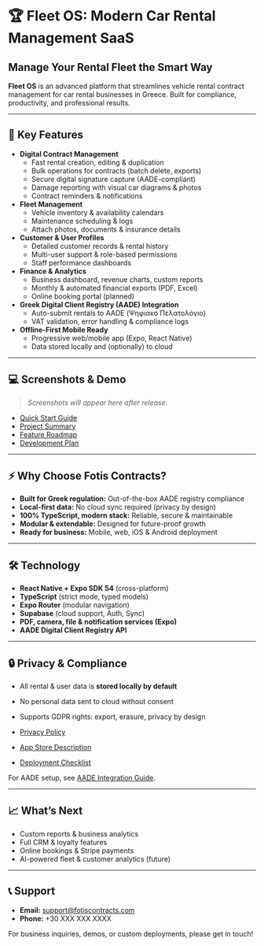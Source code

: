 # 🏆 Fleet OS: Modern Car Rental Management SaaS

## Manage Your Rental Fleet the Smart Way

**Fleet OS** is an advanced platform that streamlines vehicle rental contract management for car rental businesses in Greece. Built for compliance, productivity, and professional results.

---

## 🚀 Key Features
- **Digital Contract Management**
  - Fast rental creation, editing & duplication
  - Bulk operations for contracts (batch delete, exports)
  - Secure digital signature capture (AADE-compliant)
  - Damage reporting with visual car diagrams & photos
  - Contract reminders & notifications
- **Fleet Management**
  - Vehicle inventory & availability calendars
  - Maintenance scheduling & logs
  - Attach photos, documents & insurance details
- **Customer & User Profiles**
  - Detailed customer records & rental history
  - Multi-user support & role-based permissions
  - Staff performance dashboards
- **Finance & Analytics**
  - Business dashboard, revenue charts, custom reports
  - Monthly & automated financial exports (PDF, Excel)
  - Online booking portal (planned)
- **Greek Digital Client Registry (AADE) Integration**
  - Auto-submit rentals to AADE (Ψηφιακό Πελατολόγιο)
  - VAT validation, error handling & compliance logs
- **Offline-First Mobile Ready**
  - Progressive web/mobile app (Expo, React Native)
  - Data stored locally and (optionally) to cloud

---

## 💻 Screenshots & Demo

> _Screenshots will appear here after release._

- [Quick Start Guide](./QUICK_START.md)
- [Project Summary](./PROJECT_SUMMARY.md)
- [Feature Roadmap](./FEATURE_PROPOSALS.md)
- [Development Plan](./PLAN.md)

---

## ⚡ Why Choose Fotis Contracts?
- **Built for Greek regulation:** Out-of-the-box AADE registry compliance
- **Local-first data:** No cloud sync required (privacy by design)
- **100% TypeScript, modern stack:** Reliable, secure & maintainable
- **Modular & extendable:** Designed for future-proof growth
- **Ready for business:** Mobile, web, iOS & Android deployment

---

## 🛠️ Technology
- **React Native + Expo SDK 54** (cross-platform)
- **TypeScript** (strict mode, typed models)
- **Expo Router** (modular navigation)
- **Supabase** (cloud support, Auth, Sync)
- **PDF, camera, file & notification services (Expo)**
- **AADE Digital Client Registry API**

---

## 🔒 Privacy & Compliance
- All rental & user data is **stored locally by default**
- No personal data sent to cloud without consent
- Supports GDPR rights: export, erasure, privacy by design

- [Privacy Policy](./PRIVACY_POLICY.md)
- [App Store Description](./APP_STORE_DESCRIPTION.md)
- [Deployment Checklist](./DEPLOYMENT_CHECKLIST.md)

For AADE setup, see [AADE Integration Guide](./supabase/AADE_SETUP.md).

---

## 📈 What’s Next
- Custom reports & business analytics
- Full CRM & loyalty features
- Online bookings & Stripe payments
- AI-powered fleet & customer analytics (future)

---

## 📞 Support
- **Email:** support@fotiscontracts.com
- **Phone:** +30 XXX XXX XXXX

For business inquiries, demos, or custom deployments, please get in touch!

